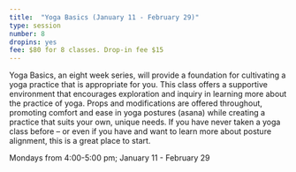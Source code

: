 ```yaml
---
title:  "Yoga Basics (January 11 - February 29)"
type: session
number: 8
dropins: yes
fee: $80 for 8 classes. Drop-in fee $15
---
```

Yoga Basics, an eight week series, will provide a foundation for cultivating a yoga practice that is appropriate for you. This class offers a supportive environment that encourages exploration and inquiry  in learning more about the practice of yoga. Props and modifications are offered throughout, promoting comfort and ease in yoga postures (asana) while creating a practice that suits your own, unique needs.   If you have never taken a yoga class before – or even if you have and want to learn more about posture alignment, this is a great place to start.

Mondays from 4:00-5:00 pm; January 11 - February 29
